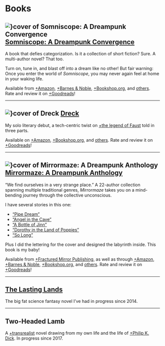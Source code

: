 # Books

## ![}cover of Somniscope: A Dreampunk Convergence](covers/somniscope) [Somniscope: A Dreampunk Convergence](/somniscope)

A book that defies categorization. Is it a collection of short fiction? Sure. A multi-author novel? That too.

Turn on, tune in, and blast off into a dream like no other! But fair warning: Once you enter the world of *Somniscope*, you may never again feel at home in your waking life.

Available from [+Amazon](https://www.amazon.com/dp/B0CTH2PW42/), [+Barnes &amp; Noble](https://www.barnesandnoble.com/w/somniscope-cliff-jones-jr/1144751925), [+Bookshop.org](https://bookshop.org/p/books/somniscope-a-dreampunk-convergence-jr-cliff-jones/21099497), and [others](/somniscope#buy-the-book-section). Rate and review it on [+Goodreads](https://www.goodreads.com/book/show/206118495-somniscope)!

---

## ![}cover of Dreck](covers/dreck) [Dreck](/dreck)

My solo literary debut, a tech-centric twist on [+the legend of Faust](https://en.wikipedia.org/wiki/Faust) told in three parts.

Available on [+Amazon](https://www.amazon.com/dp/B0C7T7V5HV), [+Bookshop.org](https://bookshop.org/p/books/dreck-jr-cliff-jones/20168839), and [others](/dreck#buy-the-book-section). Rate and review it on [+Goodreads](https://www.goodreads.com/book/show/177804435-dreck)!

---

## ![}cover of Mirrormaze: A Dreampunk Anthology](covers/mirrormaze) [Mirrormaze: A Dreampunk Anthology](/mirrormaze)

“We find ourselves in a very strange place.” A 22-author collection spanning multiple traditional genres, *Mirrormaze* takes you on a mind-bending journey through the collective unconscious.

I have several stories in this one:

- [“Pipe Dream”](https://cliffjones.substack.com/p/pipe-dream)
- [“Angel in the Cave”](https://cliffjones.substack.com/p/angel-in-the-cave)
- [“A Bottle of Jinn”](https://cliffjones.substack.com/p/a-bottle-of-jinn)
- [“Dorothy in the Land of Poppies”](https://cliffjones.substack.com/p/dorothy-in-the-land-of-poppies)
- [“So Long”](https://cliffjones.substack.com/p/so-long)

Plus I did the lettering for the cover and designed the labyrinth inside. This book is my baby!

Available from [+Fractured Mirror Publishing](https://www.fracturedmirrorpublishing.com/catalog/mirrormaze%3A-a-dreampunk-anthology), as well as through [+Amazon](https://www.amazon.com/Mirrormaze-Dreampunk-Cliff-Jones-Jr/dp/1735217131), [+Barnes & Noble](https://www.barnesandnoble.com/w/mirrormaze-cliff-jones/1138422743), [+Bookshop.org](https://bookshop.org/p/books/mirrormaze-a-dreampunk-anthology-cliff-jones/15863537), and [others](/mirrormaze#buy-the-book-section). Rate and review it on [+Goodreads](https://www.goodreads.com/book/show/55505086-mirrormaze)!

---

## [The Lasting Lands](/the-lasting-lands)

The big fat science fantasy novel I’ve had in progress since 2014.

---

## Two-Headed Lamb

A [+transrealist](https://en.wikipedia.org/wiki/Transrealism_(literature)) novel drawing from my own life and the life of [+Philip K. Dick](https://en.wikipedia.org/wiki/Philip_K._Dick). In progress since 2017.
